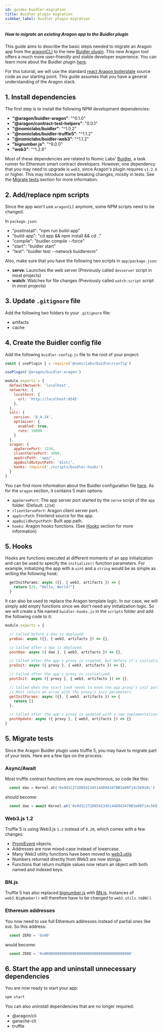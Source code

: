 ```yaml
---
id: guides-buidler-migration
title: Buidler plugin migration
sidebar_label: Buidler plugin migration
---
```


##### How to migrate an existing Aragon app to the Buidler plugin

This guide aims to describe the basic steps needed to migrate an Aragon app from the [aragonCLI](https://github.com/aragon/aragon-cli) to the new [Buidler plugin](https://blog.aragon.one/buidler-plugin). This new Aragon tool offers a much more user-friendly and stable developer experience. You can learn more about the Buidler plugin [here](https://github.com/aragon/buidler-aragon).  

For this tutorial, we will use the standard [react Aragon boilerplate](https://github.com/aragon/aragon-react-boilerplate) source code as our starting point. This guide assumes that you have a general understanding of the Aragon stack. 

## 1. Install dependencies

The first step is to install the following NPM development dependencies:

  - **"@aragon/buidler-aragon"**: "^0.1.0"
  - **"@aragon/contract-test-helpers"**: "0.0.1"
  - **"@nomiclabs/buidler"**: "^1.0.2"
  - **"@nomiclabs/buidler-truffle5"**: "^1.1.2"
  - **"@nomiclabs/buidler-web3"**: "^1.1.2"
  - **"bignumber.js"**: "^9.0.0"
  - **"web3"**: "^1.2.6"

Most of these dependencies are related to Nomic Labs' [Buidler](https://buidler.dev), a task runner for Ethereum smart contract developers. However, one dependency that you may need to upgrade is `web3`, since Aragon's plugin requires `v1.2.6` or higher. This may introduce some breaking changes, mostly in tests. See the [Migrate tests](#5-migrate-tests) section for more information.

## 2. Add/replace npm scripts

Since the app won't use `aragonCLI` anymore, some NPM scripts need to be changed.

In `package.json`:

  - "postinstall": "npm run build-app"
  - "build-app": "cd app && npm install && cd .."
  - "compile": "buidler compile --force"
  - "start": "buidler start"
  - "test": "buidler test --network buidlerevm"

Also, make sure that you have the following two scripts in `app/package.json`:

  - **serve**: Launches the web server (Previously called `devserver` script in most projects)
  - **watch**: Watches for file changes (Previously called `watch:script` script in most projects)


## 3. Update `.gitignore` file

Add the following two folders to your `.gitignore` file:

  - artifacts
  - cache

## 4. Create the Buidler config file

Add the following `buidler.config.js` file to the root of your project: 

```js
const { usePlugin } = require('@nomiclabs/buidler/config')

usePlugin('@aragon/buidler-aragon')

module.exports = {
  defaultNetwork: 'localhost',
  networks: {
    localhost: {
      url: 'http://localhost:8545'
    },
  },
  solc: {
    version: '0.4.24',
    optimizer: {
      enabled: true,
      runs: 10000
    }
  },
  aragon: {
    appServePort: 1234,
    clientServePort: 3000,
    appSrcPath: 'app/',
    appBuildOutputPath: 'dist/',
    hooks: require('./scripts/buidler-hooks')
  }
}
```

You can find more information about the Buidler configuration file [here](https://buidler.dev/config). As for the `aragon` section, it contains 5 main options:

  - `appServePort`: The app server port started by the `serve` script of the `app` folder. (Default: `1234`)
  - `clientServePort`: Aragon client server port.
  - `appSrcPath`: Frontend source for the app.
  - `appBuildOutputPath`: Built app path.
  - `hooks`: Aragon hooks functions. (See [Hooks](#5-hooks) section for more information)

## 5. Hooks

Hooks are functions executed at different moments of an app initialization and can be used to specify the `initialize()` function parameters. For example, initializing the app with a `uint` and a `string` would be as simple as writing the following hook:

```js
  getInitParams: async ({}, { web3, artifacts }) => {
    return [23, "Hello, World!"]
  }
```

It can also be used to replace the Aragon template logic. In our case, we will simply add empty functions since we don't need any initialization logic. So we will create a file named `buidler-hooks.js` in the `scripts` folder and add the following code to it:

```js
module.exports = {

  // Called before a dao is deployed.
  preDao: async ({}, { web3, artifacts }) => {},

  // Called after a dao is deployed.
  postDao: async ({ dao }, { web3, artifacts }) => {},

  // Called after the app's proxy is created, but before it's initialized.
  preInit: async ({ proxy }, { web3, artifacts }) => {},

  // Called after the app's proxy is initialized.
  postInit: async ({ proxy }, { web3, artifacts }) => {},

  // Called when the start task needs to know the app proxy's init parameters.
  // Must return an array with the proxy's init parameters.
  getInitParams: async ({}, { web3, artifacts }) => {
    return []
  },

  // Called after the app's proxy is updated with a new implementation.
  postUpdate: async ({ proxy }, { web3, artifacts }) => {}
}
```

## 5. Migrate tests 

Since the Aragon Buidler plugin uses truffle 5, you may have to migrate part of your tests. Here are a few tips on the process.

### Async/Await 

Most truffle contract functions are now asynchronous, so code like this:

```js
  const dao = Kernel.at('0x9d1C272D0541345144D943470B3a90f14c56910c')
```

should become:

```js
  const dao = await Kernel.at('0x9d1C272D0541345144D943470B3a90f14c56910c')
```

### Web3.js 1.2

Truffle 5 is using Web3.js `1.2` instead of `0.20`, which comes with a few changes:

- [PromiEvent](https://web3js.readthedocs.io/en/v1.2.0/callbacks-promises-events.html) objects.
- Addresses are now mixed-case instead of lowercase.
- Many Web3 utility functions have been moved to [web3.utils](https://web3js.readthedocs.io/en/v1.2.0/web3-utils.html)
- Numbers returned directly from Web3 are now strings.
- Functions that return multiple values now return an object with both named and indexed keys.


### BN.js

Truffle 5 has also replaced [bignumber.js](https://github.com/MikeMcl/bignumber.js) with [BN.js](https://github.com/indutny/bn.js). Instances of `web3.BigNumber()` will therefore have to be changed to `web3.utils.toBN()`.

### Ethereum addresses

You now need to use full Ethereum addresses instead of partial ones like `0x0`. So this address:

```js
  const ZERO = '0x00'
```

would become:

```js
  const ZERO = '0x0000000000000000000000000000000000000000'
```

## 6. Start the app and uninstall unnecessary dependencies

You are now ready to start your app:

```sh
npm start
```

You can also uninstall dependencies that are no longer required:

  - @aragon/cli
  - ganache-cli
  - truffle



